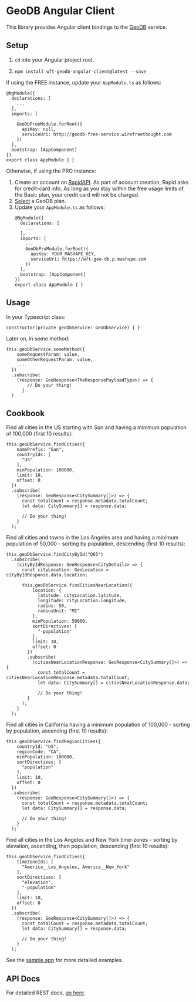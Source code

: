 # GeoDB Angular Client

This library provides Angular client bindings to the [GeoDB](http://geodb-city-api.wirefreethought.com/) service.

## Setup

1. ``cd`` into your Angular project root.

2. ``npm install wft-geodb-angular-client@latest --save``

If using the FREE instance, update your ``AppModule.ts`` as follows:
```
@NgModule({
  declarations: [
    ...
  ],
  imports: [
    ...
    GeoDbFreeModule.forRoot({
      apiKey: null,
      serviceUri: http://geodb-free-service.wirefreethought.com
    })
  ],
  bootstrap: [AppComponent]
})
export class AppModule { }
```

Otherwise, if using the PRO instance:

1. Create an account on [RapidAPI](https://rapidapi.com). As part of account creation, Rapid asks for credit-card info. As long as you stay within the free usage limits of the Basic plan, your credit card will not be charged.
2. [Select](https://rapidapi.com/user/wirefreethought/package/GeoDB/pricing) a GeoDB plan.
5. Update your ``AppModule.ts`` as follows:
    ```
    @NgModule({
      declarations: [
        ...
      ],
      imports: [
        ...
        GeoDbProModule.forRoot({
          apiKey: YOUR_MASHAPE_KEY,
          serviceUri: https://wft-geo-db.p.mashape.com
        })
      ],
      bootstrap: [AppComponent]
    })
    export class AppModule { }
    ```

## Usage

In your Typescript class:

``constructor(private geoDbService: GeoDbService) { }``

Later on, in some method:

```
this.geoDbService.someMethod({
    someRequestParam: value,
    someOtherRequestParam: value,
    ...
  })
  .subscribe(
    (response: GeoResponse<TheResponsePayloadType>) => {
        // Do your thing!
      }
  )
```

## Cookbook

Find all cities in the US starting with *San* and having a minimum population of 100,000 (first 10 results):
```
this.geoDbService.findCities({
    namePrefix: "San", 
    countryIds: [
      "US"
    ], 
    minPopulation: 100000, 
    limit: 10, 
    offset: 0
  })
  .subscribe(
    (response: GeoResponse<CitySummary[]>) => {
      const totalCount = response.metadata.totalCount;
      let data: CitySummary[] = response.data;
      
      // Do your thing!
    }
  );
```

Find all cities and towns in the Los Angeles area and having a minimum population of 50,000 - sorting by population, descending (first 10 results):
```
this.geoDbService.findCityById("Q65")
  .subscribe(
    (cityByIdResponse: GeoResponse<CityDetails> => {
      const cityLocation: GeoLocation = cityByIdResponse.data.location;
  
      this.geoDbService.findCitiesNearLocation({
          location: {
            latitude: cityLocation.latitude,
            longitude: cityLocation.longitude,
            radius: 50,
            radiusUnit: "MI"
          }, 
          minPopulation: 50000,
          sortDirectives: [
            "-population"
          ], 
          limit: 10, 
          offset: 0          
        })
        .subscribe(
          (citiesNearLocationResponse: GeoResponse<CitySummary[]>) => {
            const totalCount = citiesNearLocationResponse.metadata.totalCount;
            let data: CitySummary[] = citiesNearLocationResponse.data;
            
            // Do your thing!
        }
      );    
    }
  );
```

Find all cities in California having a minimum population of 100,000 - sorting by population, ascending (first 10 results):
```
this.geoDbService.findRegionCities({
    countryId: "US",
    regionCode: "CA",
    minPopulation: 100000,
    sortDirectives: [
      "population"
    ],     
    limit: 10, 
    offset: 0           
  })
  .subscribe(
    (response: GeoResponse<CitySummary[]>) => {
      const totalCount = response.metadata.totalCount;
      let data: CitySummary[] = response.data;
      
      // Do your thing!
    }
  );

```

Find all cities in the Los Angeles and New York time-zones - sorting by elevation, ascending, then population, descending (first 10 results):
```
this.geoDbService.findCities({
    timeZoneIds: [
      "America__Los_Angeles, America__New_York"
    ], 
    sortDirectives: [
      "elevation",
      "-population"
    ],        
    limit: 10, 
    offset: 0           
  })
  .subscribe(
    (response: GeoResponse<CitySummary[]>) => {
      const totalCount = response.metadata.totalCount;
      let data: CitySummary[] = response.data;
      
      // Do your thing!
    }
  );

```

See the [sample app](https://github.com/wirefreethought/geo-db-sample-angular-app) for more detailed examples.

## API Docs
For detailed REST docs, [go here](http://geodb-city-api.wirefreethought.com/docs/api-reference/rest-api).
